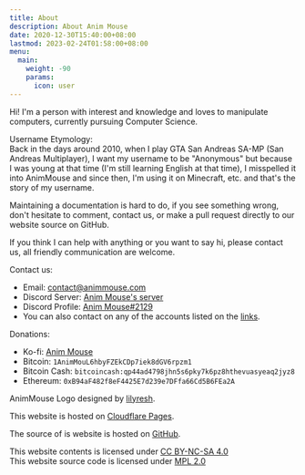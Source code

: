 ```yaml
---
title: About
description: About Anim Mouse
date: 2020-12-30T15:40:00+08:00
lastmod: 2023-02-24T01:58:00+08:00
menu:
  main:
    weight: -90
    params:
      icon: user
---
```

Hi! I'm a person with interest and knowledge and loves to manipulate computers, currently pursuing Computer Science.

Username Etymology:\
Back in the days around 2010, when I play GTA San Andreas SA-MP (San Andreas Multiplayer), I want my username to be "Anonymous" but because I was young at that time (I'm still learning English at that time), I misspelled it into AnimMouse and since then, I'm using it on Minecraft, etc. and that's the story of my username.

Maintaining a documentation is hard to do, if you see something wrong, don't hesitate to comment, contact us, or make a pull request directly to our website source on GitHub.

If you think I can help with anything or you want to say hi, please contact us, all friendly communication are welcome.

Contact us:
* Email: [contact@animmouse.com](mailto:contact@animmouse.com)
* Discord Server: [Anim Mouse's server](https://discord.gg/XJwgb339Gk)
* Discord Profile: [Anim Mouse#2129](https://discordapp.com/users/879284380596596746)
* You can also contact on any of the accounts listed on the [links](../links/).

Donations:
* Ko-fi: [Anim Mouse](https://ko-fi.com/animmouse)
* Bitcoin: `1AnimMouL6hbyFZEkCDp7iek8dGV6rpzm1`
* Bitcoin Cash: `bitcoincash:qp44ad4798jhn5s6pky7k6pz8hthevuasyeaq2jyz8`
* Ethereum: `0xB94aF482f8eF4425E7d239e7DFfa66Cd5B6FEa2A`

AnimMouse Logo designed by [lilyresh](https://lilyresh.carrd.co).

This website is hosted on [Cloudflare Pages](https://pages.cloudflare.com).

The source of is website is hosted on [GitHub](https://github.com/AnimMouse/animmouse-website).

This website contents is licensed under [CC BY-NC-SA 4.0](https://creativecommons.org/licenses/by-nc-sa/4.0/)\
This website source code is licensed under [MPL 2.0](https://www.mozilla.org/en-US/MPL/2.0/)